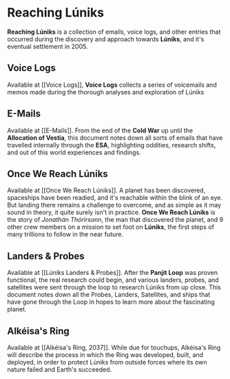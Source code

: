# Reaching Lúniks
**Reaching Lúniks** is a collection of emails, voice logs, and other entries that occurred during the discovery and approach towards **Lúniks**, and it's eventual settlement in 2005. 

## Voice Logs
Available at [[Voice Logs]], **Voice Logs** collects a series of voicemails and memos made during the thorough analyses and exploration of Lúniks
## E-Mails
Available at [[E-Mails]]. From the end of the **Cold War** up until the **Allocation of Vestia**, this document notes down all sorts of emails that have travelled internally through the **ESA**, highlighting oddities, research shifts, and out of this world experiences and findings.
## Once We Reach Lúniks
Available at [[Once We Reach Lúniks]]. A planet has been discovered, spaceships have been readied, and it's reachable within the blink of an eye. But landing there remains a challenge to overcome, and as simple as it may sound in theory, it quite surely isn't in practice. **Once We Reach Lúniks** is the story of *Jonathán Thórirsonn*, the man that discovered the planet, and 9 other crew members on a mission to set foot on **Lúniks**, the first steps of many trillions to follow in the near future. 
## Landers & Probes
Available at [[Lúniks Landers & Probes]]. After the **Panjit Loop** was proven functional, the real research could begin, and various landers, probes, and satellites were sent through the loop to research Lúniks from up close. This document notes down all the Probes, Landers, Satellites, and ships that have gone through the Loop in hopes to learn more about the fascinating planet. 
## Alkéisa's Ring
Available at [[Alkéisa's Ring, 2037]]. While due for touchups, Alkéisa's Ring will describe the process in which the Ring was developed, built, and deployed, in order to protect Lúniks from outside forces where its own nature failed and Earth's succeeded.